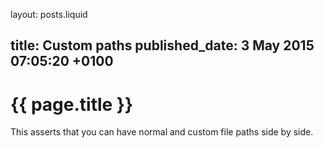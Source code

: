 layout: posts.liquid

title:  Custom paths
published_date:  3 May 2015 07:05:20 +0100
---
# {{ page.title }}

This asserts that you can have normal and custom file paths side by side.
